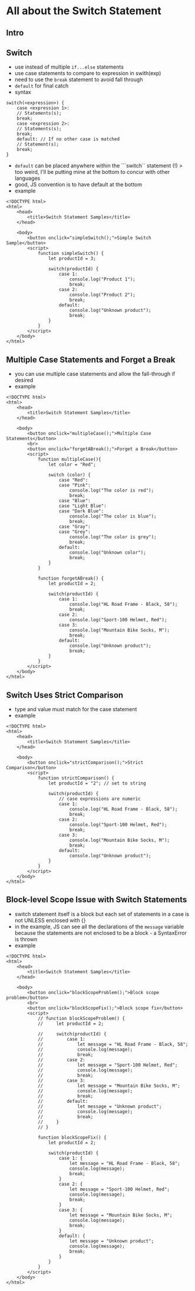 # All about the Switch Statement

## Intro

## Switch
- use instead of multiple ```if...else``` statements
- use case statements to compare to expression in swith(exp)
- need to use the ```break``` statement to avoid fall through
- ```default``` for final catch
- syntax
```
switch(<expression>) {
    case <expression 1>:
    // Statements(s);
    break;
    case <expression 2>:
    // Statements(s);
    break;
    default: // If no other case is matched
    // Statement(s);
    break;
}
```
- ```default``` can be placed anywhere within the ```switch`` statement (!) > too weird, I'll be putting mine at the bottom to concur with other languages
- good, JS convention is to have default at the bottom
- example
```
<!DOCTYPE html>
<html>
    <head>
        <title>Switch Statement Samples</title>
    </head>

    <body>
        <button onclick="simpleSwitch();">Simple Switch Sample</button>
        <script>
            function simpleSwitch() {
                let productId = 3;

                switch(productId) {
                    case 1:
                        console.log("Product 1");
                        break;
                    case 2:
                        console.log("Product 2");
                        break;
                    default:
                        console.log("Unknown product");
                        break;
                }
            }
        </script>
    </body>
</html>
```

## Multiple Case Statements and Forget a Break
- you can use multiple case statements and allow the fall-through if desired
- example
```
<!DOCTYPE html>
<html>
    <head>
        <title>Switch Statement Samples</title>
    </head>

    <body>
        <button onclick="multipleCase();">Multiple Case Statements</button>
        <br>
        <button onclick="forgetABreak();">Forget a Break</button>
        <script>
            function multipleCase(){
                let color = "Red";

                switch (color) {
                    case "Red":
                    case "Pink":
                        console.log("The color is red");
                        break;
                    case "Blue":
                    case "Light Blue":
                    case "Dark Blue":
                        console.log("The color is blue");
                        break;
                    case "Gray":
                    case "Grey":
                        console.log("The color is grey");
                        break;
                    default:
                        console.log("Unknown color");
                        break;
                }
            }

            function forgetABreak() {
                let productId = 2;

                switch(productId) {
                    case 1:
                        console.log("HL Road Frame - Black, 58");
                        break;
                    case 2:
                        console.log("Sport-100 Helmet, Red");
                    case 3:
                        console.log("Mountain Bike Socks, M");
                        break;
                    default:
                        console.log("Unknown product");
                        break;
                }
            }
        </script>
    </body>
</html>
```

## Switch Uses Strict Comparison
- type and value must match for the case statement
- example
```
<!DOCTYPE html>
<html>
    <head>
        <title>Switch Statement Samples</title>
    </head>

    <body>
        <button onclick="strictComparison();">Strict Comparison</button>
        <script>
            function strictComparison() {
                let productId = "2"; // set to string

                switch(productId) {
                    // case expressions are numeric
                    case 1:
                        console.log("HL Road Frame - Black, 58");
                        break;
                    case 2:
                        console.log("Sport-100 Helmet, Red");
                        break;
                    case 3:
                        console.log("Mountain Bike Socks, M");
                        break;
                    default:
                        console.log("Unknown product");
                }
            }
        </script>
    </body>
</html>
```

## Block-level Scope Issue with Switch Statements
- switch statement itself is a block but each set of statements in a case is not UNLESS enclosed with {}
- in the example, JS can see all the declarations of the ```message``` variable because the statements are not enclosed to be a block - a SyntaxError is thrown
- example
```
<!DOCTYPE html>
<html>
    <head>
        <title>Switch Statement Samples</title>
    </head>

    <body>
        <button onclick="blockScopeProblem();">Block scope problem</button>
        <br>
        <button onclick="blockScopeFix();">Block scope fix</button>
        <script>
            // function blockScopeProblem() {
            //     let productId = 2;

            //     switch(productId) {
            //         case 1:
            //             let message = "HL Road Frame - Black, 58";
            //             console.log(message);
            //             break;
            //         case 2:
            //             let message = "Sport-100 Helmet, Red";
            //             console.log(message);
            //             break;
            //         case 3:
            //             let message = "Mountain Bike Socks, M";
            //             console.log(message);
            //             break;
            //         default:
            //             let message = "Unknown product";
            //             console.log(message);
            //             break;
            //     }
            // }

            function blockScopeFix() {
                let productId = 2;

                switch(productId) {
                    case 1: {
                        let message = "HL Road Frame - Black, 58";
                        console.log(message);
                        break;
                    }
                    case 2: {
                        let message = "Sport-100 Helmet, Red";
                        console.log(message);
                        break;
                    }
                    case 3: {
                        let message = "Mountain Bike Socks, M";
                        console.log(message);
                        break;
                    }
                    default: {
                        let message = "Unknown product";
                        console.log(message);
                        break;
                    }
                }
            }            
        </script>
    </body>
</html>
```